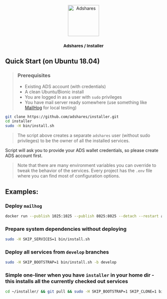 <p align="center">
    <a href="https://adshares.net/" title="Adshares sp. z o.o." target="_blank">
        <img src="https://adshares.net/logos/ads.svg" alt="Adshares" width="100" height="100">
    </a>
</p>

<h3 align="center"><small>Adshares / Installer</small></h3>

## Quick Start (on Ubuntu 18.04)
> ### Prerequisites
> - Existing ADS account (with credentials)
> - A clean Ubuntu/Bionic install
> - You are logged in as a user with `sudo` privileges
> - You have mail server ready somewhere (use something like [MailHog](https://github.com/mailhog/MailHog) for local testing)

```bash
git clone https://github.com/adshares/installer.git
cd installer
sudo -H bin/install.sh
```
> The script above creates a separate `adshares` user (without sudo privileges) to be the owner of all the installed services.

Script will ask you to provide your ADS wallet credentials, so please create ADS account first.

> Note that there are many environment variables you can override to tweak the behavior of the services. 
> Every project has the `.env` file where you can find most of configuration options. 

## Examples:
### Deploy `mailhog`
```bash
docker run --publish 1025:1025 --publish 8025:8025 --detach --restart always mailhog/mailhog
```
### Prepare system dependencies without deploying 
```bash
sudo -H SKIP_SERVICES=1 bin/install.sh
```

### Deploy all services from `develop` branches
```bash
sudo -H SKIP_BOOTSTRAP=1 bin/install.sh -b develop
```

### Simple one-liner when you have `installer` in your home dir - this installs all the currently checked out services
```bash
cd ~/installer/ && git pull && sudo -H SKIP_BOOTSTRAP=1 SKIP_CLONE=1 bin/install.sh
```
